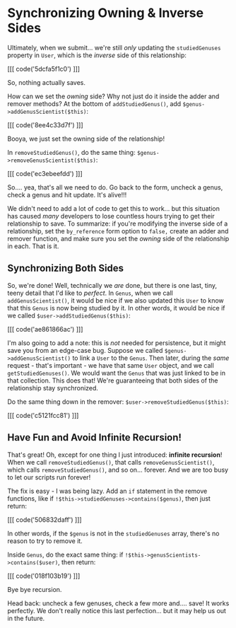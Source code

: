 # Synchronizing Owning & Inverse Sides

Ultimately, when we submit... we're still *only* updating the `studiedGenuses` property
in `User`, which is the *inverse* side of this relationship:

[[[ code('5dcfa5f1c0') ]]]

So, nothing actually saves.

How can we set the *owning* side? Why not just do it inside the adder and remover
methods? At the bottom of `addStudiedGenus()`, add `$genus->addGenusScientist($this)`:

[[[ code('8ee4c33d7f') ]]]

Booya, we just set the owning side of the relationship!

In `removeStudiedGenus()`, do the same thing: `$genus->removeGenusScientist($this)`:

[[[ code('ec3ebeefdd') ]]]

So.... yea, that's all we need to do. Go back to the form, uncheck a genus, check
a genus and hit update. It's alive!!!

We didn't need to add a lot of code to get this to work... but this situation has
caused *many* developers to lose countless hours trying to get their relationship
to save. To summarize: if you're modifying the inverse side of a relationship, set
the `by_reference` form option to `false,` create an adder and remover function,
and make sure you set the *owning* side of the relationship in each. That is it.

## Synchronizing Both Sides

So, we're done! Well, technically we *are* done, but there is one last, tiny, teeny
detail that I'd like to *perfect*. In `Genus`, when we call `addGenusScientist()`,
it would be nice if we also updated this `User` to know that this `Genus` is now
being studied by it. In other words, it would be nice if we called `$user->addStudiedGenus($this)`:

[[[ code('ae861866ac') ]]]

I'm also going to add a note: this is *not* needed for persistence, but it might
save you from an edge-case bug. Suppose we called `$genus->addGenusScientist()`
to link a `User` to the `Genus`. Then later, during the *same* request - that's
important - we have that same `User` object, and we call `getStudiedGenuses()`. We
would want the `Genus` that was just linked to be in that collection. This does that!
We're guaranteeing that both sides of the relationship stay synchronized.

Do the same thing down in the remover: `$user->removeStudiedGenus($this)`:

[[[ code('c5121fcc81') ]]]

## Have Fun and Avoid Infinite Recursion!

That's great! Oh, except for one thing I just introduced: **infinite recursion**!
When we call `removeStudiedGenus()`, that calls `removeGenusScientist()`, which
calls `removeStudiedGenus()`, and so on... forever. And we are too busy to let our
scripts run forever!

The fix is easy - I was being lazy. Add an `if` statement in the remove functions,
like if `!$this->studiedGenuses->contains($genus)`, then just return:

[[[ code('506832daff') ]]]

In other words, if the `$genus` is not in the `studiedGenuses` array, there's no reason
to try to remove it.

Inside `Genus`, do the exact same thing: if `!$this->genusScientists->contains($user)`,
then return:

[[[ code('018f103b19') ]]]

Bye bye recursion.

Head back: uncheck a few genuses, check a few more and.... save! It works perfectly.
We don't really notice this last perfection... but it may help us out in the future.
